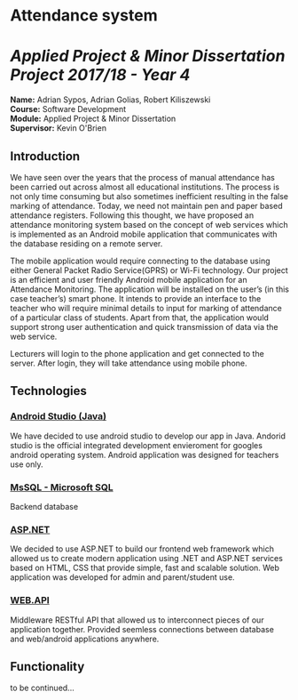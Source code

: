 # Attendance system

# *Applied Project & Minor Dissertation Project 2017/18 - Year 4*

**Name:** Adrian Sypos, Adrian Golias, Robert Kiliszewski </br>
**Course:** Software Development </br>
**Module:** Applied Project & Minor Dissertation </br>
**Supervisor:** Kevin O'Brien </br>

## Introduction

We have seen over the years that the process of manual attendance has been carried out across almost all educational institutions. The process is not only time consuming but also sometimes inefficient resulting in the false marking of attendance. Today, we need not maintain pen and paper based attendance registers. Following this thought, we have proposed an attendance monitoring system based on the concept of web services which is implemented as an Android mobile application that communicates with the database residing on a remote server. 

The mobile application would require connecting to the database using either General Packet Radio Service(GPRS) or Wi-Fi technology. Our project is an efficient and user friendly Android mobile application for an Attendance Monitoring. The application will be installed on the user’s (in this case teacher’s) smart phone. It intends to provide an interface to the teacher who will require minimal details to input for marking of attendance of a particular class of students. Apart from that, the application would support strong user authentication and quick transmission of data via the web service. 

Lecturers will login to the phone application and get connected to the server. After login, they will take attendance using mobile phone.

## Technologies

### [Android Studio (Java)](https://developer.android.com/studio/index.html)
We have decided to use android studio to develop our app in Java. Andorid studio is the official integrated development envieroment for googles android operating system. Android application was designed for teachers use only.

### [MsSQL - Microsoft SQL]()
Backend database

### [ASP.NET](https://www.asp.net/)
We decided to use ASP.NET to build our frontend web framework which allowed us to create modern application using .NET and ASP.NET services based on HTML, CSS that provide simple, fast and scalable solution. Web application was developed for admin and parent/student use.

### [WEB.API](https://www.asp.net/web-api)
Middleware RESTful API that allowed us to interconnect pieces of our application together. Provided seemless connections between database and web/android applications anywhere.

## Functionality

to be continued...





